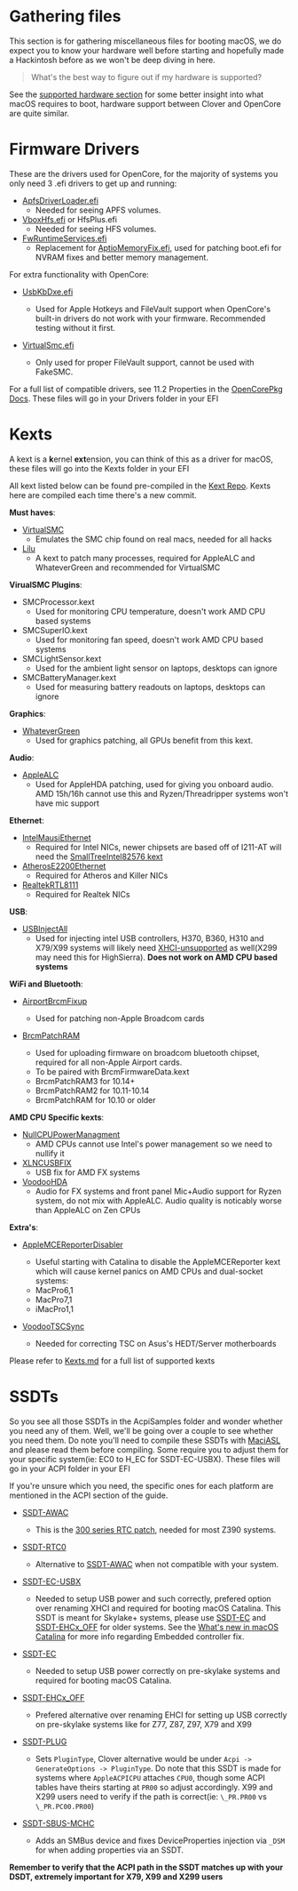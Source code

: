 # Gathering files

This section is for gathering miscellaneous files for booting macOS, we do expect you to know your hardware well before starting and hopefully made a Hackintosh before as we won't be deep diving in here. 

> What's the best way to figure out if my hardware is supported?

See the [supported hardware section](https://github.com/khronokernel/Opencore-Vanilla-Desktop-Guide/blob/master/extras/hardware.md) for some better insight into what macOS requires to boot, hardware support between Clover and OpenCore are quite similar.


# Firmware Drivers

These are the drivers used for OpenCore, for the majority of systems you only need 3 .efi drivers to get up and running:

* [ApfsDriverLoader.efi](https://github.com/acidanthera/AppleSupportPkg/releases)
   * Needed for seeing APFS volumes.
* [VboxHfs.efi](https://github.com/acidanthera/AppleSupportPkg/releases) or HfsPlus.efi
   * Needed for seeing HFS volumes.
* [FwRuntimeServices.efi](https://github.com/acidanthera/AppleSupportPkg/releases)
   * Replacement for [AptioMemoryFix.efi](https://github.com/acidanthera/AptioFixPkg), used for patching boot.efi for NVRAM fixes and better memory management.
  
For extra functionality with OpenCore:

* [UsbKbDxe.efi](https://github.com/acidanthera/AppleSupportPkg)
   * Used for Apple Hotkeys and FileVault support when OpenCore's built-in drivers do not work with your firmware. Recommended testing without it first.

* [VirtualSmc.efi](https://github.com/acidanthera/VirtualSMC/releases)
   * Only used for proper FileVault support, cannot be used with FakeSMC.
  
For a full list of compatible drivers, see 11.2 Properties in the [OpenCorePkg Docs](https://github.com/acidanthera/OpenCorePkg/blob/master/Docs/Configuration.pdf). These files will go in your Drivers folder in your EFI
  
# Kexts

A kext is a **k**ernel **ext**ension, you can think of this as a driver for macOS, these files will go into the Kexts folder in your EFI

All kext listed below can be found pre-compiled in the [Kext Repo](http://kexts.goldfish64.com/). Kexts here are compiled each time there's a new commit.


**Must haves**:
* [VirtualSMC](https://github.com/acidanthera/VirtualSMC/releases)
   * Emulates the SMC chip found on real macs, needed for all hacks
* [Lilu](https://github.com/vit9696/Lilu/releases)
   * A kext to patch many processes, required for AppleALC and WhateverGreen and recommended for VirtualSMC

**VirualSMC Plugins**:
* SMCProcessor.kext
   * Used for monitoring CPU temperature, doesn't work AMD CPU based systems
* SMCSuperIO.kext
   * Used for monitoring fan speed, doesn't work AMD CPU based systems
* SMCLightSensor.kext
   * Used for the ambient light sensor on laptops, desktops can ignore
* SMCBatteryManager.kext
   * Used for measuring battery readouts on laptops, desktops can ignore

**Graphics**:
* [WhateverGreen](https://github.com/acidanthera/WhateverGreen/releases)
   * Used for graphics patching, all GPUs benefit from this kext.

**Audio**:
* [AppleALC](https://github.com/vit9696/AppleALC/releases)
   * Used for AppleHDA patching, used for giving you onboard audio. AMD 15h/16h cannot use this and Ryzen/Threadripper systems won't have mic support

**Ethernet**:
* [IntelMausiEthernet](https://github.com/Mieze/IntelMausiEthernet)
   * Required for Intel NICs, newer chipsets are based off of I211-AT will need the [SmallTreeIntel82576 kext](https://drive.google.com/file/d/0B5Txx3pb7pgcOG5lSEF2VzFySWM/view?usp=sharing)
* [AtherosE2200Ethernet](https://github.com/Mieze/AtherosE2200Ethernet)
   * Required for Atheros and Killer NICs
* [RealtekRTL8111](https://github.com/Mieze/RTL8111_driver_for_OS_X)
   * Required for Realtek NICs

**USB**:
* [USBInjectAll](https://bitbucket.org/RehabMan/os-x-usb-inject-all/downloads/)
   * Used for injecting intel USB controllers, H370, B360, H310 and X79/X99 systems will likely need [XHCI-unsupported](https://github.com/RehabMan/OS-X-USB-Inject-All) as well(X299 may need this for HighSierra). **Does not work on AMD CPU based systems**

**WiFi and Bluetooth**:

* [AirportBrcmFixup](https://github.com/acidanthera/AirportBrcmFixup)
   * Used for patching non-Apple Broadcom cards

* [BrcmPatchRAM](https://github.com/acidanthera/BrcmPatchRAM)
   * Used for uploading firmware on broadcom bluetooth chipset, required for all non-Apple Airport cards.
   * To be paired with BrcmFirmwareData.kext
    * BrcmPatchRAM3 for 10.14+
    * BrcmPatchRAM2 for 10.11-10.14
    * BrcmPatchRAM for 10.10 or older


**AMD CPU Specific kexts**:
* [NullCPUPowerManagment](https://github.com/corpnewt/NullCPUPowerManagement)
   * AMD CPUs cannot use Intel's power management so we need to nullify it
* [XLNCUSBFIX](https://cdn.discordapp.com/attachments/566705665616117760/566728101292408877/XLNCUSBFix.kext.zip)
   * USB fix for AMD FX systems
* [VoodooHDA](https://sourceforge.net/projects/voodoohda/)
   * Audio for FX systems and front panel Mic+Audio support for Ryzen system, do not mix with AppleALC. Audio quality is noticably worse than AppleALC on Zen CPUs

**Extra's**: 

* [AppleMCEReporterDisabler](https://github.com/acidanthera/bugtracker/files/3703498/AppleMCEReporterDisabler.kext.zip)
   * Useful starting with Catalina to disable the AppleMCEReporter kext which will cause kernel panics on AMD CPUs and dual-socket systems:
    * MacPro6,1
    * MacPro7,1
    * iMacPro1,1

* [VoodooTSCSync](https://bitbucket.org/RehabMan/VoodooTSCSync/downloads/)
   * Needed for correcting TSC on Asus's HEDT/Server motherboards

Please refer to [Kexts.md](https://github.com/acidanthera/OpenCorePkg/blob/master/Docs/Kexts.md) for a full list of supported kexts

# SSDTs

So you see all those SSDTs in the AcpiSamples folder and wonder whether you need any of them. Well, we'll be going over a couple to see whether you need them. Do note you'll need to compile these SSDTs with [MaciASL](https://github.com/acidanthera/MaciASL/releases) and please read them before compiling. Some require you to adjust them for your specific system(ie: EC0 to H_EC for SSDT-EC-USBX). These files will go in your ACPI folder in your EFI

If you're unsure which you need, the specific ones for each platform are mentioned in the ACPI section of the guide.


* [SSDT-AWAC](https://github.com/acidanthera/OpenCorePkg/blob/master/Docs/AcpiSamples/SSDT-AWAC.dsl)
   * This is the [300 series RTC patch](https://www.hackintosh-forum.de/forum/thread/39846-asrock-z390-taichi-ultimate/?pageNo=2), needed for most Z390 systems.
* [SSDT-RTC0](https://github.com/acidanthera/OpenCorePkg/blob/master/Docs/AcpiSamples/SSDT-RTC0.dsl)
   * Alternative to [SSDT-AWAC](https://github.com/acidanthera/OpenCorePkg/blob/master/Docs/AcpiSamples/SSDT-AWAC.dsl) when not compatible with your system.
* [SSDT-EC-USBX](https://github.com/acidanthera/OpenCorePkg/blob/master/Docs/AcpiSamples/SSDT-EC-USBX.dsl)
   * Needed to setup USB power and such correctly, prefered option over renaming XHCI and required for booting macOS Catalina. This SSDT is meant for Skylake+ systems, please use [SSDT-EC](https://github.com/acidanthera/OpenCorePkg/blob/master/Docs/AcpiSamples/SSDT-EC.dsl) and [SSDT-EHCx_OFF](https://github.com/acidanthera/OpenCorePkg/blob/master/Docs/AcpiSamples/SSDT-EHCx_OFF.dsl) for older systems. See the [What's new in macOS Catalina](https://www.reddit.com/r/hackintosh/comments/den28t/whats_new_in_macos_catalina/) for more info regarding Embedded controller fix.

* [SSDT-EC](https://github.com/acidanthera/OpenCorePkg/blob/master/Docs/AcpiSamples/SSDT-EC.dsl)
   * Needed to setup USB power correctly on pre-skylake systems and required for booting macOS Catalina.

* [SSDT-EHCx_OFF](https://github.com/acidanthera/OpenCorePkg/blob/master/Docs/AcpiSamples/SSDT-EHCx_OFF.dsl)
   * Prefered alternative over renaming EHCI for setting up USB correctly on pre-skylake systems like for Z77, Z87, Z97, X79 and X99

* [SSDT-PLUG](https://github.com/acidanthera/OpenCorePkg/blob/master/Docs/AcpiSamples/SSDT-PLUG.dsl)
   * Sets `PluginType`, Clover alternative would be under `Acpi -> GenerateOptions -> PluginType`. Do note that this SSDT is made for systems where `AppleACPICPU` attaches `CPU0`, though some ACPI tables have theirs starting at `PR00` so adjust accordingly. X99 and X299 users need to verify if the path is correct(ie: `\_PR.PR00` vs `\_PR.PC00.PR00`)

* [SSDT-SBUS-MCHC](https://github.com/acidanthera/OpenCorePkg/blob/master/Docs/AcpiSamples/SSDT-SBUS-MCHC.dsl)
   * Adds an SMBus device and fixes DeviceProperties injection via `_DSM` for when adding properties via an SSDT.


**Remember to verify that the ACPI path in the SSDT matches up with your DSDT, extremely important for X79, X99 and X299 users**

